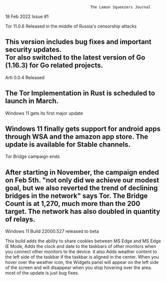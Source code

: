                                           The Lemon Squeezers Journal
18 Feb 2022                                                                                               Issue #1


Tor 11.0.6 Released in the middle of Russia's censorship attacks 

This version includes bug fixes and important security updates.  
Tor also switched to the latest version of Go (1.16.3) for Go related projects.                                                 
----------------------------------------------------------------------------------------------------------------------------------
Arti 0.0.4 Released                                              

The Tor Implementation in Rust is scheduled to launch in March.  
----------------------------------------------------------------------------------------------------------------------------------
Windows 11 gets its first major update    

Windows 11 finally gets support for android apps through WSA and the amazon app store. 
The update is available for Stable channels.            
----------------------------------------------------------------------------------------------------------------------------------
Tor Bridge campaign ends                  

After starting in November, the campaign ended on Feb 5th.
"not only did we achieve our modest goal, but we also reverted the trend of declining bridges in the network" says Tor. The 
Bridge Count is at 1,270, much more than the 200 target. The network has also doubled in quantity of relays.
----------------------------------------------------------------------------------------------------------------------------------
Windows 11 Build 22000.527 released to beta

This build adds the ability to share cookies between MS Edge and MS Edge IE Mode, Adds the clock and date to the taskbars of other 
monitors when you connect other monitors to the device. it also Adds weather content to the left side of the taskbar if 
the taskbar is aligned in the center. When you hover over the weather icon, the Widgets panel will appear on the left side of the 
screen and will disappear when you stop hovering over the area. most of the update is just bug fixes.
